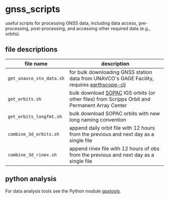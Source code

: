 # gnss_scripts
useful scripts for processing GNSS data, including data access, pre-processing, post-processing, and accessing other required data (e.g., orbits).  


## file descriptions

|file name| description|
|---------|------------|
`get_unavco_stn_data.sh` | for bulk downloading GNSS station data from UNAVCO's GAGE Facility, requires [earthscope-cli](https://gitlab.com/earthscope/public/earthscope-cli#Getting_Started) | 
`get_orbits.sh` |bulk download [SOPAC](http://garner.ucsd.edu) IGS orbits (or other files) from Scripps Orbit and Permanent Array Center|  
`get_orbits_longfmt.sh`| bulk download SOPAC orbits with new long naming convention  |
`combine_3d_orbits.sh`| append daily orbit file with 12 hours from the previous and next day as a single file | 
`combine_3d_rinex.sh`| append rinex file with 12 hours of obs from the previous and next day as a single file | 

## python analysis
For data analysis tools see the Python module [gpstools](https://github.com/jzmejia/datatools).

